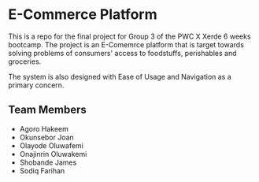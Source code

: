 # E-Commerce Platform 
This is a repo for the final project for Group 3 of the PWC X Xerde 6 weeks bootcamp. The project is an E-Comemrce platform that is target towards solving problems of consumers' access to foodstuffs, perishables and groceries.

The system is also designed with Ease of Usage and Navigation as a primary concern.


## Team Members
* Agoro Hakeem
* Okunsebor Joan
* Olayode Oluwafemi
* Onajinrin Oluwakemi
* Shobande James
* Sodiq Farihan

